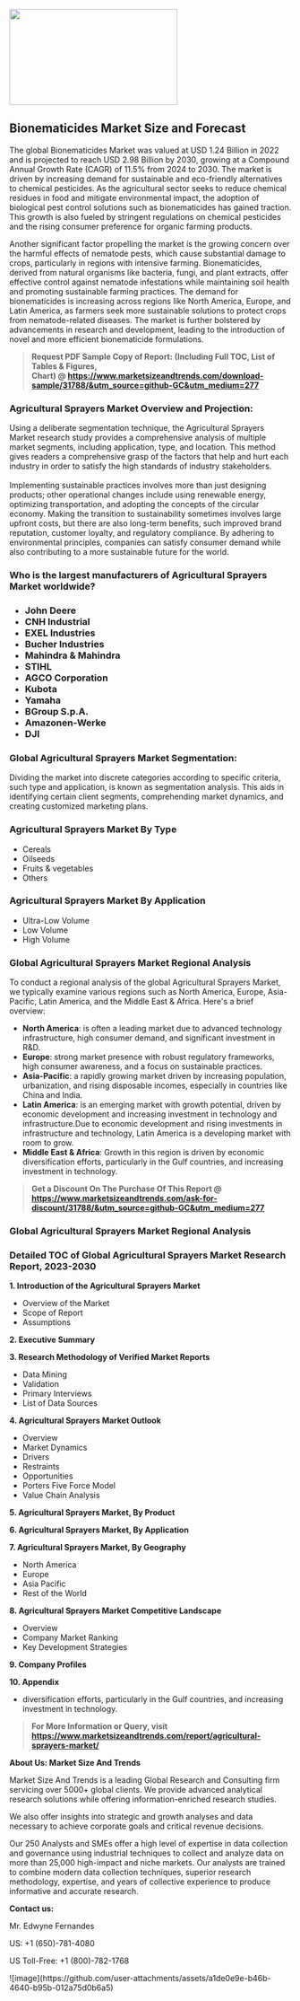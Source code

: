 <p><img class="alignnone size-medium wp-image-20088" src="https://ffe5etoiles.com/wp-content/uploads/2024/12/MST1-300x171.png" alt="" width="300" height="171" /></p><h2>Bionematicides Market Size and Forecast</h2><p>The global Bionematicides Market was valued at USD 1.24 Billion in 2022 and is projected to reach USD 2.98 Billion by 2030, growing at a Compound Annual Growth Rate (CAGR) of 11.5% from 2024 to 2030. The market is driven by increasing demand for sustainable and eco-friendly alternatives to chemical pesticides. As the agricultural sector seeks to reduce chemical residues in food and mitigate environmental impact, the adoption of biological pest control solutions such as bionematicides has gained traction. This growth is also fueled by stringent regulations on chemical pesticides and the rising consumer preference for organic farming products.</p><p>Another significant factor propelling the market is the growing concern over the harmful effects of nematode pests, which cause substantial damage to crops, particularly in regions with intensive farming. Bionematicides, derived from natural organisms like bacteria, fungi, and plant extracts, offer effective control against nematode infestations while maintaining soil health and promoting sustainable farming practices. The demand for bionematicides is increasing across regions like North America, Europe, and Latin America, as farmers seek more sustainable solutions to protect crops from nematode-related diseases. The market is further bolstered by advancements in research and development, leading to the introduction of novel and more efficient bionematicide formulations.</p></p><blockquote id="" class=""><strong>Request PDF Sample Copy of Report: (Including Full TOC, List of Tables &amp; Figures, Chart)&nbsp;@&nbsp;<strong><a href="https://www.marketsizeandtrends.com/download-sample/31788/&utm_source=github-GC&utm_medium=277" target="_blank">https://www.marketsizeandtrends.com/download-sample/31788/&utm_source=github-GC&utm_medium=277</a></strong></strong></blockquote><h3 id="" class="">Agricultural Sprayers Market&nbsp;Overview and Projection:</h3><p id="" class="">Using a deliberate segmentation technique, the Agricultural Sprayers Market research study provides a comprehensive analysis of multiple market segments, including application, type, and location. This method gives readers a comprehensive grasp of the factors that help and hurt each industry in order to satisfy the high standards of industry stakeholders. <br /> <br />Implementing sustainable practices involves more than just designing products; other operational changes include using renewable energy, optimizing transportation, and adopting the concepts of the circular economy. Making the transition to sustainability sometimes involves large upfront costs, but there are also long-term benefits, such improved brand reputation, customer loyalty, and regulatory compliance. By adhering to environmental principles, companies can satisfy consumer demand while also contributing to a more sustainable future for the world.</p><h3 id="" class="">Who is the largest manufacturers of&nbsp;Agricultural Sprayers Market worldwide?</h3><h3 class=""><p><ul><li>John Deere </li><li> CNH Industrial </li><li> EXEL Industries </li><li> Bucher Industries </li><li> Mahindra & Mahindra </li><li> STIHL </li><li> AGCO Corporation </li><li> Kubota </li><li> Yamaha </li><li> BGroup S.p.A. </li><li> Amazonen-Werke </li><li> DJI</li></ul></p></h3><h3 id="" class="">Global&nbsp;Agricultural Sprayers Market Segmentation:</h3><p id="" class="">Dividing the market into discrete categories according to specific criteria, such type and application, is known as segmentation analysis. This aids in identifying certain client segments, comprehending market dynamics, and creating customized marketing plans.</p><h3 id="" class="">Agricultural Sprayers Market&nbsp;By Type</h3><p><p><ul><li>Cereals </li><li> Oilseeds </li><li> Fruits & vegetables </li><li> Others</p></li></ul></p></p><h3 id="" class="">Agricultural Sprayers Market&nbsp;By Application</h3><p class=""><p><ul><li>Ultra-Low Volume </li><li> Low Volume </li><li> High Volume</li></ul></p></p><h3 id="" class="">Global Agricultural Sprayers Market Regional Analysis</h3><p id="" class="">To conduct a regional analysis of the global Agricultural Sprayers Market, we typically examine various regions such as North America, Europe, Asia-Pacific, Latin America, and the Middle East &amp; Africa. Here's a brief overview:</p><ul><li><strong>North America</strong>: is often a leading market due to advanced technology infrastructure, high consumer demand, and significant investment in R&amp;D.</li><li><strong>Europe</strong>: strong market presence with robust regulatory frameworks, high consumer awareness, and a focus on sustainable practices.</li><li><strong>Asia-Pacific</strong>: a rapidly growing market driven by increasing population, urbanization, and rising disposable incomes, especially in countries like China and India.</li><li><strong>Latin America</strong>: is an emerging market with growth potential, driven by economic development and increasing investment in technology and infrastructure.Due to economic development and rising investments in infrastructure and technology, Latin America is a developing market with room to grow.</li><li><strong>Middle East &amp; Africa</strong>: Growth in this region is driven by economic diversification efforts, particularly in the Gulf countries, and increasing investment in technology.</li></ul><blockquote id="" class=""><strong>Get a Discount On The Purchase Of This Report @ <strong><a href="https://www.marketsizeandtrends.com/ask-for-discount/31788/&utm_source=github-GC&utm_medium=277" target="_blank">https://www.marketsizeandtrends.com/ask-for-discount/31788/&utm_source=github-GC&utm_medium=277</a></strong></strong></blockquote><h3 id="" class="">Global Agricultural Sprayers Market Regional Analysis</h3><h3 id="" class="">Detailed TOC of Global Agricultural Sprayers Market Research Report, 2023-2030</h3><p id="" class=""><strong>1. Introduction of the Agricultural Sprayers Market</strong></p><ul><li>Overview of the Market</li><li>Scope of Report</li><li>Assumptions</li></ul><p id="" class=""><strong>2. Executive Summary</strong></p><p id="" class=""><strong>3. Research Methodology of Verified Market Reports</strong></p><ul><li>Data Mining</li><li>Validation</li><li>Primary Interviews</li><li>List of Data Sources</li></ul><p id="" class=""><strong>4. Agricultural Sprayers Market Outlook</strong></p><ul><li>Overview</li><li>Market Dynamics</li><li>Drivers</li><li>Restraints</li><li>Opportunities</li><li>Porters Five Force Model</li><li>Value Chain Analysis</li></ul><p id="" class=""><strong>5. Agricultural Sprayers Market, By Product</strong></p><p id="" class=""><strong>6. Agricultural Sprayers Market, By Application</strong></p><p id="" class=""><strong>7. Agricultural Sprayers Market, By Geography</strong></p><ul><li>North America</li><li>Europe</li><li>Asia Pacific</li><li>Rest of the World</li></ul><p id="" class=""><strong>8. Agricultural Sprayers Market Competitive Landscape</strong></p><ul><li>Overview</li><li>Company Market Ranking</li><li>Key Development Strategies</li></ul><p id="" class=""><strong>9. Company Profiles</strong></p><p id="" class=""><strong>10. Appendix</strong></p><ul><li>diversification efforts, particularly in the Gulf countries, and increasing investment in technology.</li></ul><blockquote id="" class=""><strong>For More Information or Query, visit <strong><strong><a href="https://www.marketsizeandtrends.com/report/agricultural-sprayers-market/" target="_blank">https://www.marketsizeandtrends.com/report/agricultural-sprayers-market/</a></strong></strong></strong></blockquote><p id="" class=""><strong>About Us: Market Size And Trends</strong></p><p id="" class="">Market Size And Trends is a leading Global Research and Consulting firm servicing over 5000+ global clients. We provide advanced analytical research solutions while offering information-enriched research studies.</p><p id="" class="">We also offer insights into strategic and growth analyses and data necessary to achieve corporate goals and critical revenue decisions.</p><p id="" class="">Our 250 Analysts and SMEs offer a high level of expertise in data collection and governance using industrial techniques to collect and analyze data on more than 25,000 high-impact and niche markets. Our analysts are trained to combine modern data collection techniques, superior research methodology, expertise, and years of collective experience to produce informative and accurate research.</p><p id="" class=""><strong>Contact us:</strong></p><p id="" class="">Mr. Edwyne Fernandes</p><p id="" class="">US: +1 (650)-781-4080</p><p id="" class="">US Toll-Free: +1 (800)-782-1768</p>
![image](https://github.com/user-attachments/assets/a1de0e9e-b46b-4640-b95b-012a75d0b6a5)
